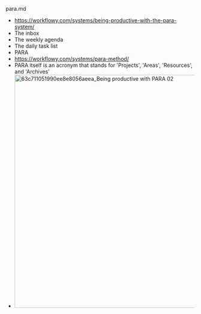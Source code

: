 para.md

- https://workflowy.com/systems/being-productive-with-the-para-system/
- The inbox
- The weekly agenda
- The daily task list
- PARA
- https://workflowy.com/systems/para-method/
- PARA itself is an acronym that stands for 'Projects', 'Areas', 'Resources', and 'Archives'
- <img width="600" height="619" alt="63c711051990ee8e8056aeea_Being productive with PARA 02" src="https://github.com/user-attachments/assets/b4e9a3f3-e179-4807-a448-aaef67ece082" />
